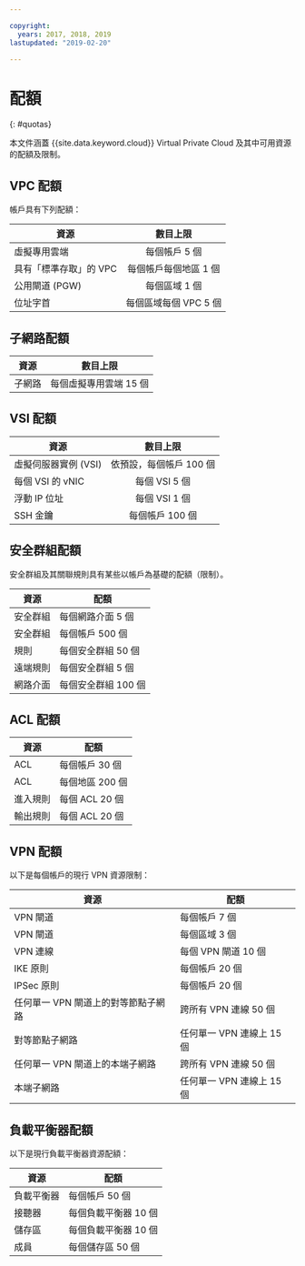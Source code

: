 ```yaml
---

copyright:
  years: 2017, 2018, 2019
lastupdated: "2019-02-20"

---
```

# 配額
{: #quotas}

本文件涵蓋 {{site.data.keyword.cloud}} Virtual Private Cloud 及其中可用資源的配額及限制。

## VPC 配額

帳戶具有下列配額：

|   資源         | 數目上限       |
| ------- | :------: |
|虛擬專用雲端| 每個帳戶 5 個 |
| 具有「標準存取」的 VPC | 每個帳戶每個地區 1 個 |
| 公用閘道 (PGW) | 每個區域 1 個 |
| 位址字首 | 每個區域每個 VPC 5 個 |

## 子網路配額

|   資源         | 數目上限       |
| ------- | :------: |
| 子網路 | 每個虛擬專用雲端 15 個 |


## VSI 配額
|   資源         | 數目上限       |
| ------- | :------: |
| 虛擬伺服器實例 (VSI) | 依預設，每個帳戶 100 個 |
| 每個 VSI 的 vNIC | 每個 VSI 5 個 |
| 浮動 IP 位址 | 每個 VSI 1 個 |
| SSH 金鑰 | 每個帳戶 100 個 |


## 安全群組配額

安全群組及其關聯規則具有某些以帳戶為基礎的配額（限制）。

|資源|配額|
|--------|-----|
|安全群組|每個網路介面 5 個|
|安全群組|每個帳戶 500 個|
|規則|每個安全群組 50 個|
|遠端規則|每個安全群組 5 個|
|網路介面|每個安全群組 100 個|

## ACL 配額

|資源|配額|
|--------|-----|
|ACL|每個帳戶 30 個|
|ACL|每個地區 200 個|
|進入規則|每個 ACL 20 個|
|輸出規則|每個 ACL 20 個|

## VPN 配額

以下是每個帳戶的現行 VPN 資源限制：

|資源|配額|
|--------|-----|
| VPN 閘道 | 每個帳戶 7 個 |
| VPN 閘道 | 每個區域 3 個 |
| VPN 連線 | 每個 VPN 閘道 10 個 |
| IKE 原則 | 每個帳戶 20 個 |
| IPSec 原則 | 每個帳戶 20 個 |
| 任何單一 VPN 閘道上的對等節點子網路 | 跨所有 VPN 連線 50 個 |
| 對等節點子網路 | 任何單一 VPN 連線上 15 個 |
| 任何單一 VPN 閘道上的本端子網路 | 跨所有 VPN 連線 50 個 |
| 本端子網路 | 任何單一 VPN 連線上 15 個 |


## 負載平衡器配額

以下是現行負載平衡器資源配額：

|資源|配額|
|--------|-----|
| 負載平衡器 | 每個帳戶 50 個 |
| 接聽器 | 每個負載平衡器 10 個 |
| 儲存區 | 每個負載平衡器 10 個 |
| 成員 | 每個儲存區 50 個 |

